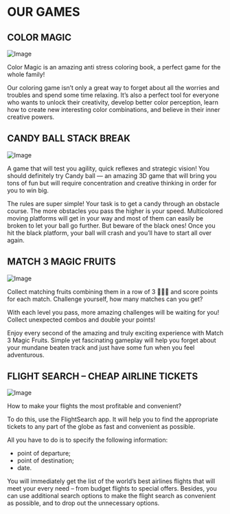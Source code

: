 # OUR GAMES

## COLOR MAGIC
![Image](https://i.imgur.com/QoJD42a.jpg)

Color Magic is an amazing anti stress coloring book, a perfect game for the whole family!

Our coloring game isn’t only a great way to forget about all the worries and troubles and spend some time relaxing. It’s also a perfect tool for everyone who wants to unlock their creativity, develop better color perception, learn how to create new interesting color combinations, and believe in their inner creative powers.

## CANDY BALL STACK BREAK

![Image](https://i.imgur.com/lKavGKr.jpg)

A game that will test you agility, quick reflexes and strategic vision! You should definitely try Candy ball — an amazing 3D game that will bring you tons of fun but will require concentration and creative thinking in order for you to win big.

The rules are super simple!
Your task is to get a candy through an obstacle course. The more obstacles you pass the higher is your speed. Multicolored moving platforms will get in your way and most of them can easily be broken to let your ball go further. But beware of the black ones! Once you hit the black platform, your ball will crash and you’ll have to start all over again.


## MATCH 3 MAGIC FRUITS

![Image](https://i.imgur.com/nFbfCkm.jpg)

Collect matching fruits combining them in a row of 3 🍓🍓🍓 and score points for each match. Challenge yourself, how many matches can you get?

With each level you pass, more amazing challenges will be waiting for you! Collect unexpected combos and double your points!

Enjoy every second of the amazing and truly exciting experience with Match 3 Magic Fruits. Simple yet fascinating gameplay will help you forget about your mundane beaten track and just have some fun when you feel adventurous.

## FLIGHT SEARCH – CHEAP AIRLINE TICKETS

![Image](https://i.imgur.com/eS6UIo0.jpg)

How to make your flights the most profitable and convenient?

To do this, use the FlightSearch app. It will help you to find the appropriate tickets to any part of the globe as fast and convenient as possible.

All you have to do is to specify the following information:
- point of departure;
- point of destination;
- date.

You will immediately get the list of the world’s best airlines flights that will meet your every need – from budget flights to special offers. Besides, you can use additional search options to make the flight search as convenient as possible, and to drop out the unnecessary options.
